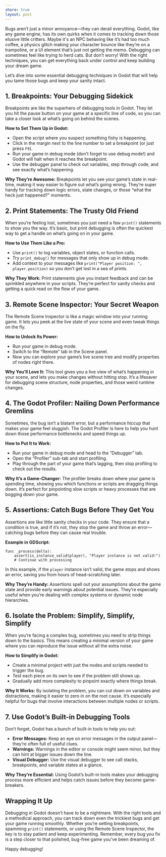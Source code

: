 ```yaml
---
share: true
layout: post
---
```


Bugs aren’t just a minor annoyance—they can derail everything. Godot, like any game engine, has its own quirks when it comes to tracking down those elusive little critters. Maybe it's an NPC behaving like it’s had too much coffee, a physics glitch making your character bounce like they’re on a trampoline, or a UI element that’s just not getting the memo. Debugging can sometimes feel like trying to herd cats. But don’t worry! With the right techniques, you can get everything back under control and keep building your dream game.

Let’s dive into some essential debugging techniques in Godot that will help you tame those bugs and keep your sanity intact.

## **1. Breakpoints: Your Debugging Sidekick**
Breakpoints are like the superhero of debugging tools in Godot. They let you hit the pause button on your game at a specific line of code, so you can take a closer look at what’s going on behind the scenes.

**How to Set Them Up in Godot:**
- Open the script where you suspect something fishy is happening.
- Click in the margin next to the line number to set a breakpoint (or just press `F9`).
- Run your game in debug mode (don’t forget to use debug mode!) and Godot will halt when it reaches the breakpoint.
- Use the debugger panel to check out variables, step through code, and see exactly what’s happening.

**Why They’re Awesome:**
Breakpoints let you see your game’s state in real-time, making it way easier to figure out what’s going wrong. They’re super handy for tracking down logic errors, state changes, or those “what the heck just happened?” moments.

## **2. Print Statements: The Trusty Old Friend**
When you’re feeling lost, sometimes you just need a few `print()` statements to show you the way. It’s basic, but print debugging is often the quickest way to get a handle on what’s going on in your game.

**How to Use Them Like a Pro:**
- Use `print()` to log variables, object states, or function calls.
- Try `print_debug()` for messages that only show up in debug mode.
- Add context to your messages like `print("Player position: ", player.position)` so you don’t get lost in a sea of prints.

**Why They Work:**
Print statements give you instant feedback and can be sprinkled anywhere in your scripts. They’re perfect for sanity checks and getting a quick read on the flow of your game.

## **3. Remote Scene Inspector: Your Secret Weapon**
The Remote Scene Inspector is like a magic window into your running game. It lets you peek at the live state of your scene and even tweak things on the fly.

**How to Unlock Its Power:**
- Run your game in debug mode.
- Switch to the “Remote” tab in the Scene panel.
- Now you can explore your game’s live scene tree and modify properties of nodes right there.

**Why You’ll Love It:**
This tool gives you a live view of what’s happening in your scene, and lets you make changes without hitting stop. It’s a lifesaver for debugging scene structure, node properties, and those weird runtime changes.

## **4. The Godot Profiler: Nailing Down Performance Gremlins**
Sometimes, the bug isn’t a blatant error, but a performance hiccup that makes your game feel sluggish. The Godot Profiler is here to help you hunt down those performance bottlenecks and speed things up.

**How to Put It to Work:**
- Run your game in debug mode and head to the “Debugger” tab.
- Open the “Profiler” sub-tab and start profiling.
- Play through the part of your game that’s lagging, then stop profiling to check out the results.

**Why It’s a Game-Changer:**
The profiler breaks down where your game is spending time, showing you which functions or scripts are dragging things down. It’s perfect for pinpointing slow scripts or heavy processes that are bogging down your game.

## **5. Assertions: Catch Bugs Before They Get You**
Assertions are like little sanity checks in your code. They ensure that a condition is true, and if it’s not, they stop the game and throw an error—catching bugs before they can cause real trouble.

**Example in GDScript:**
```gdscript
func _process(delta):
    assert(is_instance_valid(player), "Player instance is not valid!")
    # Continue with processing
```
In this example, if the `player` instance isn’t valid, the game stops and shows an error, saving you from hours of head-scratching later.

**Why They’re Handy:**
Assertions spell out your assumptions about the game state and provide early warnings about potential issues. They’re especially useful when you’re dealing with complex systems or dynamic node hierarchies.

## **6. Isolate the Problem: Simplify, Simplify, Simplify**
When you’re facing a complex bug, sometimes you need to strip things down to the basics. This means creating a minimal version of your game where you can reproduce the issue without all the extra noise.

**How to Simplify in Godot:**
- Create a minimal project with just the nodes and scripts needed to trigger the bug.
- Test each piece on its own to see if the problem still shows up.
- Gradually add more complexity to pinpoint exactly where things break.

**Why It Works:**
By isolating the problem, you can cut down on variables and distractions, making it easier to zero in on the root cause. It’s especially helpful for bugs that involve interactions between multiple nodes or scripts.

## **7. Use Godot’s Built-in Debugging Tools**
Don’t forget, Godot has a bunch of built-in tools to help you out:
- **Error Messages:** Keep an eye on error messages in the output panel—they’re often full of useful clues.
- **Warnings:** Warnings in the editor or console might seem minor, but they can hint at bigger issues down the line.
- **Visual Debugger:** Use the visual debugger to see call stacks, breakpoints, and variable states at a glance.

**Why They’re Essential:**
Using Godot’s built-in tools makes your debugging process more efficient and helps catch issues before they become game-breakers.

## **Wrapping It Up**
Debugging in Godot doesn’t have to be a nightmare. With the right tools and a methodical approach, you can track down even the trickiest bugs and get your game running smoothly. Whether you’re setting breakpoints, spamming `print()` statements, or using the Remote Scene Inspector, the key is to stay patient and keep experimenting. Remember, every bug you fix is a step closer to that polished, bug-free game you’ve been dreaming of.

Happy debugging!